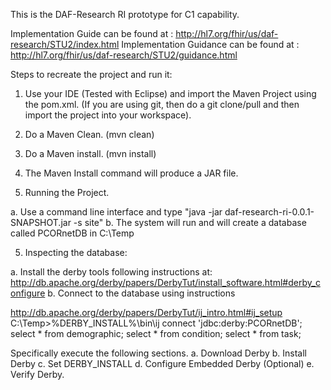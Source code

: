 This is the DAF-Research RI prototype for C1 capability.

Implementation Guide can be found at : http://hl7.org/fhir/us/daf-research/STU2/index.html 
Implementation Guidance can be found at : http://hl7.org/fhir/us/daf-research/STU2/guidance.html 

Steps to recreate the project and run it:

1. Use your IDE (Tested with Eclipse) and import the Maven Project using the pom.xml. 
(If you are using git, then do a git clone/pull and then import the project into your workspace).
2. Do a Maven Clean. (mvn clean)
3. Do a Maven install. (mvn install)
4. The Maven Install command will produce a JAR file.

4. Running the Project.

a. Use a command line interface and type "java -jar daf-research-ri-0.0.1-SNAPSHOT.jar -s site"
b. The system will run and will create a database called PCORnetDB in C:\\Temp

5. Inspecting the database:

a. Install the derby tools following instructions at: 
http://db.apache.org/derby/papers/DerbyTut/install_software.html#derby_configure 
b. Connect to the database using instructions

http://db.apache.org/derby/papers/DerbyTut/ij_intro.html#ij_setup 
C:\Temp>%DERBY_INSTALL%\bin\ij
connect 'jdbc:derby:PCORnetDB';
select * from demographic;
select * from condition;
select * from task;

Specifically execute the following sections.
a. Download Derby
b. Install Derby
c. Set DERBY_INSTALL
d. Configure Embedded Derby (Optional)
e. Verify Derby.
